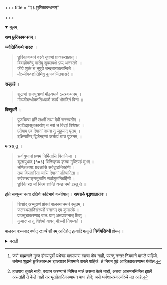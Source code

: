 +++
title = "२३ छुरिकाबन्धनम्"

+++

<details open><summary>मूलम्</summary>

**अथ छुरिकाबन्धनम् ।**

**ज्योतिर्निबन्धे नारदः** ।

> छुरिकाबन्धनं वक्ष्ये नृपाणां प्राक्करग्रहात् ।  
विवाहोक्तेषु मासेषु शुक्लपक्षे ऽप्य् अनस्तगे ॥  
जीवे शुक्रे च भूपुत्रे चन्द्रताराबलान्विते ।  
मौञ्जीबन्धर्क्षतिथिषु कुजवर्जितवासरे ॥

**सङ्ग्रहे** ।

> शूद्राणां राजपुत्राणां मौञ्ज्यभावे ऽस्त्रबन्धनम् ।  
मौञ्जीबन्धोक्ततिथ्यादौ कार्यं भौमदिनं विना ॥

**विष्णुधर्मे** ।

> पूजयित्वा हरिं लक्ष्मीं तथा देवीं सरस्वतीम् ।  
स्वविद्यासूत्रकारांश् च स्वां च विद्यां विशेषतः ॥  
एतेषाम् एव देवानां नाम्ना तु जुहुयाद् घृतम् ।  
दक्षिणाभिर् द्विजेन्द्राणां कर्तव्यं चात्र पूजनम् ॥

मन्त्रस् तु ।

> सर्वायुधानां प्रथमं निर्मितासि पिनाकिना ।  
शूलायुधाद् **[१०८]** विनिष्कृष्य कृत्वा मुष्टिग्रहं शुभम् ॥  
चण्डिकायाः प्रदत्तासि सर्वदुष्टनिबर्हणी ।  
तया विस्तारिता चासि देवानां प्रतिपादिता ॥  
सर्वसत्त्वाङ्गभूतासि सर्वाशुभनिबर्हिणी ।  
छुरिके रक्ष मां नित्यं शान्तिं यच्छ नमो ऽस्तु ते ॥

इति सम्पूज्य नत्वा दक्षिणे कटिभागे बध्नीयात् । **अपरार्के वृद्धशातातपः** ।

> शिशोर् अभ्युक्षणं प्रोक्तं बालस्याचमनं स्मृतम् ।  
जलस्थलादिसंस्पर्शे स्नानम् एव कुमारके ॥  
प्राक्चूडाकरणाद् बालः प्राग् अन्नप्राशनाच् छिशुः ।  
कुमारः स तु विज्ञेयो यावन् मौञ्जी निबध्यते ।

बालस्य पञ्चमाद् वर्षाद् रक्षार्थं शौचम् आदिशेद् इत्यादि मत्कृते **निर्णयसिन्धौ** ज्ञेयम् ।

</details>

<details><summary>मराठी</summary>

यानन्तर छुरिका (सुरी ) बन्धन साङ्गतोः-- 

याविषयी ज्योतिनिबन्धात नारद ह्मणतो, "शूद्रराजाम्स विवाहाच्या पूर्वी कर्तव्य असें छुरिकाबन्धन साङ्गतो. हे लग्नास उक्त अशा महिन्याम्त शुक्लपक्षाम्त गुरु, शुक्र, मङ्गळ हे अस्तङ्गत नसताम्, व चन्द्र, तारा इत्यादिकाञ्चे बल पाहून मङ्गळवार वज्र्य करून मुञ्जीस साङ्गितलेल्या नक्षत्र, तिथि, व वार यांवर करावें." सङ्ग्रह नामक ग्रन्थाम्त "शूद, व तज्जातीय राजपुत्र याम्स मुञ्जीच्या अभावीं छुरिकाबन्धन करणे विहित आहे. ते मुञ्जीस उक्त नक्षत्रतिथ्यादिकांवर भौमवार वर्जून करावेम्, " असे साङ्गितले आहे. विष्णुधर्मात "हरि, लक्ष्मी, सरस्वति, व स्वविद्येचे सूत्रकार, आणि आपली विद्या याञ्चे पूजन करून, त्याञ्च्या नाममन्त्राने धृतहोम करावा. दक्षिणादिक देऊन ब्राह्मणाञ्ची पूजा करावी. नन्तर छुरिकाबन्धन करावें," असे साङ्गितले आहे. तिच्या बन्धनाचे मन्त्र -

> सर्वायुधानां प्रथमं निर्मितासि पिनाकिना ॥  
शूलायुधाद्विनिष्कृष्य कृत्वा मुष्टिग्रहं शुभम् ॥ १ ॥  
चण्डिकायाः प्रदत्तासि सर्वदुष्टनिबर्हिणी ॥  
तया विस्तारिता चासि देवानां प्रतिपादिता ॥ २ ॥  
सर्वसत्त्वाङ्गभूतासि सर्वाशुभनिवर्हिणी ॥  
छुरिके रक्ष मां नित्यं शान्तिं यच्छ नमोऽस्तु ते ॥ ३ ॥ 

या मन्त्रानी सुरीचे पूजन करून ती कमरेच्या उ. जव्या भागी बान्धावी. हा छुरिकाबन्धनसम्ङ्कार झाल्यावर त्याने नियमाने[^१] वागावे. 

[^१]: जसे ब्राह्मणाने मुम्ज होण्यापूर्वी यथेच्छ वागल्यास त्याचा दोष नाही, परन्तु नन्तर नियमाने वागले पाहिजे. तसेम्च शूद्राने छुरिकाबन्धन झाल्यावर नियमाने वागले पाहिजे. ते नियम पुढे आहिकप्रकरणाम्त येतील.

मुलाम्स लहानपणीञ्चे नियम, अपरार्कग्रन्थाम्त वृद्धशातप साङ्गतो,-" उच्छिष्टादिस्पर्श किंवा दुसरें कांहीं स्नानाचे निमित्त झाले असताम्, स्नानाबद्दल शिशूस प्रोक्षण, व बालाम्स आ चमन, विहित आहे. अस्पृश्यस्पर्श झाल्यास कुमाराने स्नान करावे, असे प्राचीन ऋषीनी साङ्गितले आहे. मुलास अन्नप्राशनसंस्कार होईपर्यन्त, किंवा पुरुषाम्स वा, व स्त्रियाम्स ७ वा महिना होई तोपर्यम्त शिशु, व चौल होईपर्यम्त किंवा तीन वर्षे होत तोपर्यम्त बाल, आणि मुम्ज (शूद्राम छुरिकाबन्धन ) होईपर्यम्त कुमार, अशा सञ्ज्ञा आहेत. बालास ५ व्या वर्षा पासून त्याचे रक्षण[^२] होण्याकरितां हातपाय धुण्यास, व अन्य शौच वगैरे करण्याम ला वावेम्. एतत्सम्बन्धी विशेष मत्कृत निर्णयसिन्धूत पहावा ॥

[^२]: हातपाय धुतले नाही, वखान करण्याचे निमित्त माले असना केले नाही, अथवा आचमननिमित्त झालें असतांही ते केले नाही तर भूतप्रेतादिकाम्पामन बाधा होने; असे धर्मशास्त्रकर्त्याञ्चे मत आहे.

इति श्रीशूद्रधर्मतत्त्वप्रकाशे छुरिकाबन्धनप्रयोगः समाप्तः ॥
</details>